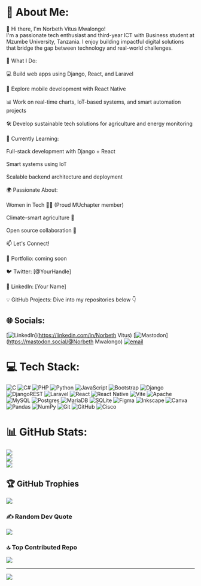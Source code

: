 # 💫 About Me:
👋 Hi there, I'm Norbeth Vitus Mwalongo!<br>I'm a passionate tech enthusiast and third-year ICT with Business student at Mzumbe University, Tanzania. I enjoy building impactful digital solutions that bridge the gap between technology and real-world challenges.<br><br>🚀 What I Do:<br><br>💻 Build web apps using Django, React, and Laravel<br><br>📱 Explore mobile development with React Native<br><br>📊 Work on real-time charts, IoT-based systems, and smart automation projects<br><br>🛠️ Develop sustainable tech solutions for agriculture and energy monitoring<br><br>🌱 Currently Learning:<br><br>Full-stack development with Django + React<br><br>Smart systems using IoT<br><br>Scalable backend architecture and deployment<br><br>🌍 Passionate About:<br><br>Women in Tech 💪🏽 (Proud MUchapter member)<br><br>Climate-smart agriculture 🌱<br><br>Open source collaboration 🤝<br><br>📫 Let's Connect!<br><br>🔗 Portfolio: coming soon<br><br>🐦 Twitter: [@YourHandle]<br><br>💼 LinkedIn: [Your Name]<br><br>💡 GitHub Projects: Dive into my repositories below 👇


## 🌐 Socials:
[![LinkedIn](https://img.shields.io/badge/LinkedIn-%230077B5.svg?logo=linkedin&logoColor=white)](https://linkedin.com/in/Norbeth Vitus) [![Mastodon](https://img.shields.io/badge/-MASTODON-%232B90D9?logo=mastodon&logoColor=white)](https://mastodon.social/@Norbeth Mwalongo) [![email](https://img.shields.io/badge/Email-D14836?logo=gmail&logoColor=white)](mailto:norbeth559@gmail.com) 

# 💻 Tech Stack:
![C](https://img.shields.io/badge/c-%2300599C.svg?style=plastic&logo=c&logoColor=white) ![C#](https://img.shields.io/badge/c%23-%23239120.svg?style=plastic&logo=csharp&logoColor=white) ![PHP](https://img.shields.io/badge/php-%23777BB4.svg?style=plastic&logo=php&logoColor=white) ![Python](https://img.shields.io/badge/python-3670A0?style=plastic&logo=python&logoColor=ffdd54) ![JavaScript](https://img.shields.io/badge/javascript-%23323330.svg?style=plastic&logo=javascript&logoColor=%23F7DF1E) ![Bootstrap](https://img.shields.io/badge/bootstrap-%238511FA.svg?style=plastic&logo=bootstrap&logoColor=white) ![Django](https://img.shields.io/badge/django-%23092E20.svg?style=plastic&logo=django&logoColor=white) ![DjangoREST](https://img.shields.io/badge/DJANGO-REST-ff1709?style=plastic&logo=django&logoColor=white&color=ff1709&labelColor=gray) ![Laravel](https://img.shields.io/badge/laravel-%23FF2D20.svg?style=plastic&logo=laravel&logoColor=white) ![React](https://img.shields.io/badge/react-%2320232a.svg?style=plastic&logo=react&logoColor=%2361DAFB) ![React Native](https://img.shields.io/badge/react_native-%2320232a.svg?style=plastic&logo=react&logoColor=%2361DAFB) ![Vite](https://img.shields.io/badge/vite-%23646CFF.svg?style=plastic&logo=vite&logoColor=white) ![Apache](https://img.shields.io/badge/apache-%23D42029.svg?style=plastic&logo=apache&logoColor=white) ![MySQL](https://img.shields.io/badge/mysql-4479A1.svg?style=plastic&logo=mysql&logoColor=white) ![Postgres](https://img.shields.io/badge/postgres-%23316192.svg?style=plastic&logo=postgresql&logoColor=white) ![MariaDB](https://img.shields.io/badge/MariaDB-003545?style=plastic&logo=mariadb&logoColor=white) ![SQLite](https://img.shields.io/badge/sqlite-%2307405e.svg?style=plastic&logo=sqlite&logoColor=white) ![Figma](https://img.shields.io/badge/figma-%23F24E1E.svg?style=plastic&logo=figma&logoColor=white) ![Inkscape](https://img.shields.io/badge/Inkscape-e0e0e0?style=plastic&logo=inkscape&logoColor=080A13) ![Canva](https://img.shields.io/badge/Canva-%2300C4CC.svg?style=plastic&logo=Canva&logoColor=white) ![Pandas](https://img.shields.io/badge/pandas-%23150458.svg?style=plastic&logo=pandas&logoColor=white) ![NumPy](https://img.shields.io/badge/numpy-%23013243.svg?style=plastic&logo=numpy&logoColor=white) ![Git](https://img.shields.io/badge/git-%23F05033.svg?style=plastic&logo=git&logoColor=white) ![GitHub](https://img.shields.io/badge/github-%23121011.svg?style=plastic&logo=github&logoColor=white) ![Cisco](https://img.shields.io/badge/cisco-%23049fd9.svg?style=plastic&logo=cisco&logoColor=black)
# 📊 GitHub Stats:
![](https://github-readme-stats.vercel.app/api?username=DeveloperBhin&theme=blue-green&hide_border=false&include_all_commits=true&count_private=true)<br/>
![](https://nirzak-streak-stats.vercel.app/?user=DeveloperBhin&theme=blue-green&hide_border=false)<br/>
![](https://github-readme-stats.vercel.app/api/top-langs/?username=DeveloperBhin&theme=blue-green&hide_border=false&include_all_commits=true&count_private=true&layout=compact)

## 🏆 GitHub Trophies
![](https://github-profile-trophy.vercel.app/?username=DeveloperBhin&theme=blue-green&no-frame=false&no-bg=false&margin-w=4)

### ✍️ Random Dev Quote
![](https://quotes-github-readme.vercel.app/api?type=horizontal&theme=radical)

### 🔝 Top Contributed Repo
![](https://github-contributor-stats.vercel.app/api?username=DeveloperBhin&limit=5&theme=dark&combine_all_yearly_contributions=true)

---
[![](https://visitcount.itsvg.in/api?id=DeveloperBhin&icon=7&color=13)](https://visitcount.itsvg.in)

<!-- Proudly created with GPRM ( https://gprm.itsvg.in ) -->
